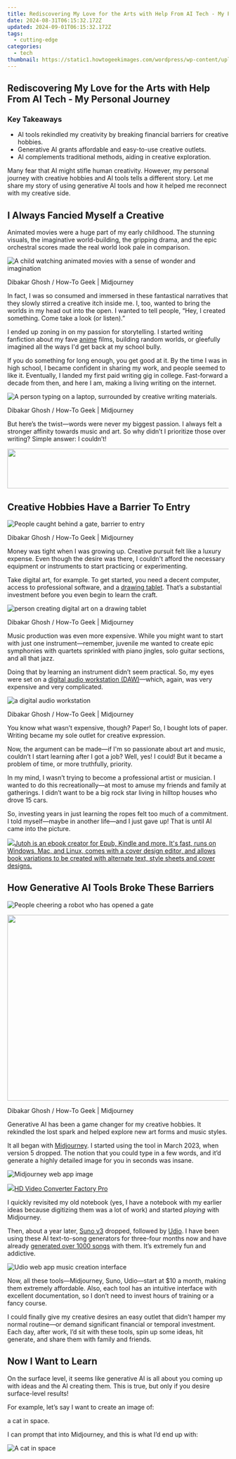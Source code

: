 ```yaml
---
title: Rediscovering My Love for the Arts with Help From AI Tech - My Personal Journey
date: 2024-08-31T06:15:32.172Z
updated: 2024-09-01T06:15:32.172Z
tags:
  - cutting-edge
categories:
  - tech
thumbnail: https://static1.howtogeekimages.com/wordpress/wp-content/uploads/2024/07/ai-robot-with-some-creative-ideas-coming-out-of-its-head.jpg
---
```


## Rediscovering My Love for the Arts with Help From AI Tech - My Personal Journey

### Key Takeaways

* AI tools rekindled my creativity by breaking financial barriers for creative hobbies.
* Generative AI grants affordable and easy-to-use creative outlets.
* AI complements traditional methods, aiding in creative exploration.

 Many fear that AI might stifle human creativity. However, my personal journey with creative hobbies and AI tools tells a different story. Let me share my story of using generative AI tools and how it helped me reconnect with my creative side.

##  I Always Fancied Myself a Creative

 Animated movies were a huge part of my early childhood. The stunning visuals, the imaginative world-building, the gripping drama, and the epic orchestral scores made the real world look pale in comparison.

![A child watching animated movies with a sense of wonder and imagination](https://static1.howtogeekimages.com/wordpress/wp-content/uploads/2024/07/1-a-child-watching-animated-movies-with-a-sense-of-wonder-and-imagination.png) 

Dibakar Ghosh / How-To Geek | Midjourney

 In fact, I was so consumed and immersed in these fantastical narratives that they slowly stirred a creative itch inside me. I, too, wanted to bring the worlds in my head out into the open. I wanted to tell people, “Hey, I created something. Come take a look (or listen).”

 I ended up zoning in on my passion for storytelling. I started writing fanfiction about my fave [anime](https://video-capture.techidaily.com/all-about-io-screen-capture-mastery-guidebook/) films, building random worlds, or gleefully imagined all the ways I'd get back at my school bully.

 If you do something for long enough, you get good at it. By the time I was in high school, I became confident in sharing my work, and people seemed to like it. Eventually, I landed my first paid writing gig in college. Fast-forward a decade from then, and here I am, making a living writing on the internet.

![A person typing on a laptop, surrounded by creative writing materials.](https://static1.howtogeekimages.com/wordpress/wp-content/uploads/2024/07/2-a-person-typing-on-a-laptop-surrounded-by-creative-writing-materials.png) 

Dibakar Ghosh / How-To Geek | Midjourney

 But here’s the twist—words were never my biggest passion. I always felt a stronger affinity towards music and art. So why didn’t I prioritize those over writing? Simple answer: I couldn’t!

<!-- affiliate ads begin -->
<a href="https://laganoo.pxf.io/c/5597632/1657399/16446" target="_top" id="1657399"><img src="//a.impactradius-go.com/display-ad/16446-1657399" border="0" alt="" width="728" height="90"/></a><img height="0" width="0" src="https://imp.pxf.io/i/5597632/1657399/16446" style="position:absolute;visibility:hidden;" border="0" />
<!-- affiliate ads end -->
##  Creative Hobbies Have a Barrier To Entry

![People caught behind a gate, barrier to entry](https://static1.howtogeekimages.com/wordpress/wp-content/uploads/2024/07/3-people-caught-behind-a-gate-barrier-to-entry.png) 

Dibakar Ghosh / How-To Geek | Midjourney

 Money was tight when I was growing up. Creative pursuit felt like a luxury expense. Even though the desire was there, I couldn't afford the necessary equipment or instruments to start practicing or experimenting.

 Take digital art, for example. To get started, you need a decent computer, access to professional software, and a [drawing tablet](https://sim-unlock.techidaily.com/how-to-change-your-sim-pin-code-on-your-infinix-note-30i-phone-by-drfone-android/). That’s a substantial investment before you even begin to learn the craft.

![person creating digital art on a drawing tablet](https://static1.howtogeekimages.com/wordpress/wp-content/uploads/2024/07/4-person-creating-digital-art-on-a-drawing-tablet.png) 

Dibakar Ghosh / How-To Geek | Midjourney

 Music production was even more expensive. While you might want to start with just one instrument—remember, juvenile me wanted to create epic symphonies with quartets sprinkled with piano jingles, solo guitar sections, and all that jazz.

 Doing that by learning an instrument didn’t seem practical. So, my eyes were set on a [digital audio workstation (DAW)](https://android-unlock.techidaily.com/the-ultimate-guide-to-oppo-find-x7-ultra-pattern-lock-screen-everything-you-need-to-know-by-drfone-android/)—which, again, was very expensive and very complicated.

![a digital audio workstation](https://static1.howtogeekimages.com/wordpress/wp-content/uploads/2024/07/5-a-digital-audio-workstation.png) 

Dibakar Ghosh / How-To Geek | Midjourney

 You know what wasn’t expensive, though? Paper! So, I bought lots of paper. Writing became my sole outlet for creative expression.

 Now, the argument can be made—if I'm so passionate about art and music, couldn’t I start learning after I got a job? Well, yes! I could! But it became a problem of time, or more truthfully, priority.

 In my mind, I wasn’t trying to become a professional artist or musician. I wanted to do this recreationally—at most to amuse my friends and family at gatherings. I didn’t want to be a big rock star living in hilltop houses who drove 15 cars.

 So, investing years in just learning the ropes felt too much of a commitment. I told myself—maybe in another life—and I just gave up! That is until AI came into the picture.

<!-- affiliate ads begin -->
<a href="https://secure.2checkout.com/order/checkout.php?PRODS=4694919&QTY=1&AFFILIATE=108875&CART=1"><img src="https://secure.avangate.com/images/merchant/bccefcc1b1eee9eca3ae4f5c1a281482/products/jutoh-logo-1200x1600.jpg" border="0">Jutoh is an ebook creator for Epub, Kindle and more. It's fast, runs on Windows, Mac, and Linux, comes with a cover design editor, and allows book variations to be created with alternate text, style sheets and cover designs. </a>
<!-- affiliate ads end -->
##  How Generative AI Tools Broke These Barriers

![People cheering a robot who has opened a gate](https://static1.howtogeekimages.com/wordpress/wp-content/uploads/2024/07/6-people-cheering-a-robot-who-has-opened-a-gate.png) 

<!-- affiliate ads begin -->
<a href="https://parisrhonecom.sjv.io/c/5597632/1896607/21553" target="_top" id="1896607"><img src="//a.impactradius-go.com/display-ad/21553-1896607" border="0" alt="" width="750" height="422"/></a><img height="0" width="0" src="https://imp.pxf.io/i/5597632/1896607/21553" style="position:absolute;visibility:hidden;" border="0" />
<!-- affiliate ads end -->
Dibakar Ghosh / How-To Geek | Midjourney

 Generative AI has been a game changer for my creative hobbies. It rekindled the lost spark and helped explore new art forms and music styles.

 It all began with [Midjourney](https://vp-tips.techidaily.com/new-2024-approved-heaviest-lifting-uavs-the-definitive-top-10/). I started using the tool in March 2023, when version 5 dropped. The notion that you could type in a few words, and it’d generate a highly detailed image for you in seconds was insane.

![Midjourney web app image](https://static1.howtogeekimages.com/wordpress/wp-content/uploads/2024/07/7-midjourney-web-app-image.png) 

<!-- affiliate ads begin -->
<a href="https://secure.2checkout.com/order/checkout.php?PRODS=4537546&QTY=1&AFFILIATE=108875&CART=1"><img src="https://secure.avangate.com/images/merchant/4b0a0290ad7df100b77e86839989a75e/products/7_copy_2_2_hdpro.png" border="0">HD Video Converter Factory Pro</a>
<!-- affiliate ads end -->
 I quickly revisited my old notebook (yes, I have a notebook with my earlier ideas because digitizing them was a lot of work) and started _playing_ with Midjourney.

 Then, about a year later, [Suno v3](https://extra-skills.techidaily.com/updated-select-15-professional-luts-to-boost-gopro-cinematography/) dropped, followed by [Udio](https://extra-lessons.techidaily.com/cutting-to-perfection-the-science-of-online-photo-trimming/). I have been using these AI text-to-song generators for three-four months now and have already [generated over 1000 songs](https://fox-friendly.techidaily.com/new-in-2024-top-10-compact-dvd-viewers-on-a-go/) with them. It’s extremely fun and addictive.

![Udio web app music creation interface](https://static1.howtogeekimages.com/wordpress/wp-content/uploads/2024/07/8-udio-web-app-music-creation-interface.png) 

 Now, all these tools—Midjourney, Suno, Udio—start at $10 a month, making them extremely affordable. Also, each tool has an intuitive interface with excellent documentation, so I don’t need to invest hours of training or a fancy course.

 I could finally give my creative desires an easy outlet that didn’t hamper my normal routine—or demand significant financial or temporal investment. Each day, after work, I’d sit with these tools, spin up some ideas, hit generate, and share them with family and friends.

##  Now I Want to Learn

 On the surface level, it seems like generative AI is all about you coming up with ideas and the AI creating them. This is true, but only if you desire surface-level results!

 For example, let’s say I want to create an image of:

a cat in space. 

 I can prompt that into Midjourney, and this is what I’d end up with:

![A cat in space](https://static1.howtogeekimages.com/wordpress/wp-content/uploads/2024/07/10-a-cat-in-space.png) 

<!-- affiliate ads begin -->
<span id="1793213">
					<video width="1080" height="1620" style="cursor:pointer"
           poster="//a.impactradius-go.com/display-clicktoplayimage/1793213.jpeg"
           onclick="if(!this.playClicked){this.play();this.setAttribute('controls',true);this.playClicked=true;}">
	   <source src="//a.impactradius-go.com/display-ad/19135-1793213">
	   <img src="//a.impactradius-go.com/display-clicktoplayimage/1793213.jpeg" style="border: none; height: 100%; width: 100%; object-fit: contain">
	</video>
	<div style="width:1080px;text-align:center"><a href="javascript:window.open(decodeURIComponent('https%3A%2F%2Ftinyland.pxf.io%2Fc%2F5597632%2F1793213%2F19135'), '_blank');void(0);">Click here</a></div>
</span>
<img height="0" width="0" src="https://imp.pxf.io/i/5597632/1793213/19135" style="position:absolute;visibility:hidden;" border="0" />
<!-- affiliate ads end -->
Dibakar Ghosh / How-To Geek | Midjourney

 It looks cool, no doubt, but it isn’t what I had in mind. I was envisioning the cat wearing an astronaut suit, looking at me, while climbing up towards me on the International Space Station. So, to actually get what I want, I need to be [more articulate with my prompt](https://facebook-record-videos.techidaily.com/snappy-fortnite-visuals-in-no-time-for-2024/). Kind of like this:

A curious cat in a sleek white spacesuit and helmet, climbing up the exterior of the International Space Station. The cat is facing the viewer with wide, alert eyes. Its paw reaching out as if climbing toward the camera. The vastness of space serves as the background, with twinkling stars and Earth visible in the distance. The metallic structure of the ISS is visible around the cat, with solar panels and modules creating an intricate environment for the cat to navigate.
                    

 Here’s how the image came out:

![11. a better image of a cat in space](https://static1.howtogeekimages.com/wordpress/wp-content/uploads/2024/07/11-a-better-image-of-a-cat-in-space.png) 

Dibakar Ghosh / How-To Geek | Midjourney

 But again, Midjourney is trying to do its own thing, making this image look photorealistic. The image looks a bit more cartoony and animated in my head. So, let’s try modifying the prompt with those keywords, and this is what I end up with:

![a cartoon cat in space](https://static1.howtogeekimages.com/wordpress/wp-content/uploads/2024/07/12-a-cartoon-cat-in-space.png) 

<!-- affiliate ads begin -->
<a href="https://store.movavi.com/affiliate.php?ACCOUNT=MOVAVI&AFFILIATE=108875&PATH=https%3A%2F%2Fwww.movavi.com%3FAFFILIATE%3D108875%26RESOURCE%3DMovavi%2BVideo%2BEditor%2Bbox"><img src="https://mcusercontent.com/0885a03ded3d480dca9287f12/images/6d3207fd-9f15-4c21-f0ad-59c68e6a7e2a.png" border="0"></a>
<!-- affiliate ads end -->
Dibakar Ghosh / How-To Geek | Midjourney

 Unfortunately, it’s still not what I have in mind—and this is the essential issue with generative AI: AI can help you visualize an idea but not materialize a visualization.

 If you have an idea, AI can help you visualize it. However, if you already have a visualization, AI can’t 100% accurately materialize it. In theory, it could, if you used the right prompt—but, let’s face it, [some ideas are ineffable](https://youtube-blog.techidaily.com/te-your-channel-vision-selecting-ideal-content-strategies/).

 I also have the same trouble with AI music generators. For example, I can prompt it to write a song about a cat meowing in space, and it’ll generate a piece like this:

Your browser does not support the video tag. 

 While it’s the right genre, it’s not the exact tune or melody I had in mind. Also, I wanted some sections with actual cat meows! Unfortunately, even after heavily fiddling with the prompt, I just can’t get it to sound like it does in my head. Now, Udio does allow you to upload an audio clip, which it can then use as a reference to correct the melody. However, that means I already need to know how to play music, which I don’t!

 This brings us back to square one. To accurately express the songs in my head, I need to know how to play an instrument. To accurately materialize the scenery in my mind, I need to know how to draw them myself.

 Even if I use AI for polish, I need to know the basics and technicalities of music production or digital art if I truly want to express my creativity. As such, I’m ready to buy my first musical instrument.

##  I'm Planning To Buy a Keyboard

 After using generative AI tools for over a year, I'm a bit disillusioned by them. I don't think they are the creative powerhouse some people make it out to be. However, at the same time, they aren't an enemy to creativity nor a useless gimmick.

 If my story is an example, the strength of AI lies in its affordability and intuitive controls—where [you can use natural language](https://extra-hints.techidaily.com/flight-in-the-smallest-form-a-compreenasive-look-at-dji-sparks-miniature-wonders/) to tell it what you want. This allows you to infinitely experiment with different art forms and ideas to potentially discover something about yourself.

 For me, it was the fact that I really like making music with inside jokes to make my friends and family laugh. I draw a lot of satisfaction and happiness from this process. And this self-discovery aided in my decision to buy a keyboard.

 Also, I'm fully aware that even using my keyboard alone I won't be able to thoroughly express myself—because I'm no skilled musician. This is again where AI can come in handy. I can use the keyboard to lay down the specific melodies and tunes I want. These can serve as reference for AI to generate a track that's more inline with what I've envisioned.

---

 At the end of the day, it’s all about creative expression. We all have creative ideas inside our heads, and it’s about getting those ideas out into the real world, so others can interact with them. Some ideas are musical, while some are visual, and thus, they each require a unique mode of expression.

 Now, we have many instruments and equipment to help us express ourselves. AI is just a new one on that list. While it’s not the most potent and accurate—at least at the time of writing—it’s still great for exploring different ideas and partially materializing them as a prototype.

 I personally feel that AI isn’t a replacement for traditional methods of creative expression. However, both can work in tandem to help us explore even deeper parts of our creative selves. This process can potentially help us come up with something truly unique and personal.

<ins class="adsbygoogle"
     style="display:block"
     data-ad-format="autorelaxed"
     data-ad-client="ca-pub-7571918770474297"
     data-ad-slot="1223367746"></ins>



<ins class="adsbygoogle"
     style="display:block"
     data-ad-client="ca-pub-7571918770474297"
     data-ad-slot="8358498916"
     data-ad-format="auto"
     data-full-width-responsive="true"></ins>


